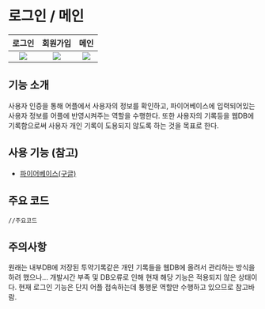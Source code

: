 # 로그인 / 메인

로그인       |  회원가입 | 메인
:-------------------------:|:-------------------------:|:-------------------------:
![](https://user-images.githubusercontent.com/58100710/144950027-ebf3a06b-d74d-4101-9568-f3ce1da9220c.jpg)  |  ![](https://user-images.githubusercontent.com/58100710/144950015-fd4c387e-7a47-4a65-9959-b65865ae23b5.jpg) | ![](https://user-images.githubusercontent.com/58100710/144950027-ebf3a06b-d74d-4101-9568-f3ce1da9220c.jpg)  |  ![](https://user-images.githubusercontent.com/58100710/144950015-fd4c387e-7a47-4a65-9959-b65865ae23b5.jpg)

## 기능 소개
사용자 인증을 통해 어플에서 사용자의 정보를 확인하고, 파이어베이스에 입력되어있는 사용자 정보를 어플에 반영시켜주는 역할을 수행한다. 또한 사용자의 기록등을 웹DB에 기록함으로써 사용자 개인 기록이 도용되지 않도록 하는 것을 목표로 한다.

## 사용 기능 (참고)
- [파이어베이스(구글)](https://firebase.google.com/?hl=ko)

## 주요 코드
```
//주요코드
```

## 주의사항
원래는 내부DB에 저장된 투약기록같은 개인 기록들을 웹DB에 올려서 관리하는 방식을 하려 했으나... 개발시간 부족 및 DB오류로 인해 현재 해당 기능은 적용되지 않은 상태이다.
현재 로그인 기능은 단지 어플 접속하는데 통행문 역할만 수행하고 있으므로 참고바람.
